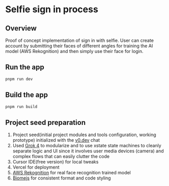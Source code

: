 # Selfie sign in process


## Overview

Proof of concept implementation of sign in with selfie. 
User can create account by submitting their faces of different angles for training the AI model (AWS Rekognition) and then simply use their face for login.

## Run the app

```sh
pnpm run dev
```

## Build the app

```sh
pnpm run build
```



## Project seed preparation

1. Project seed(initial project modules and tools configuration, working prototype) initialized with the [v0.dev](https://v0.dev) chat
2. Used [Grok 4](https://grok.com/) to modularize and to use xstate state machines to cleanly separate logic and UI since it involves user media devices (camera) and complex flows that can easily clutter the code
3. Cursor IDE(free version) for local tweaks
4. Vercel for deployment
5. [AWS Rekognition](https://aws.amazon.com/rekognition/) for real face recognition trained model
6. [Biomejs](https://biomejs.dev/) for consistent format and code styling
